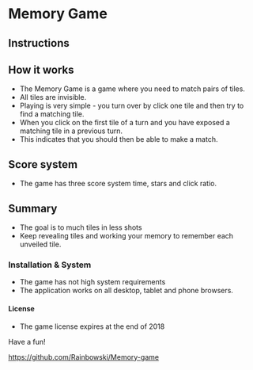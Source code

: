 # Memory Game

## Instructions

## How it works

 * The Memory Game is a game where you need to match pairs of tiles.
 * All tiles are invisible.
 * Playing is very simple - you turn over by click one tile and then try to find a matching tile.
 * When you click on the first tile of a turn and you have exposed a matching tile in a previous turn.
 * This indicates that you should then be able to make a match.

## Score system

 * The game has three score system time, stars and click ratio.

## Summary

 * The goal is to much tiles in less shots
 * Keep revealing tiles and working your memory to remember each unveiled tile.

### Installation & System

 * The game has not high system requirements
 * The application works on all desktop, tablet and phone browsers.

 #### License

 * The game license expires at the end of 2018

  Have a fun!

  https://github.com/Rainbowski/Memory-game
